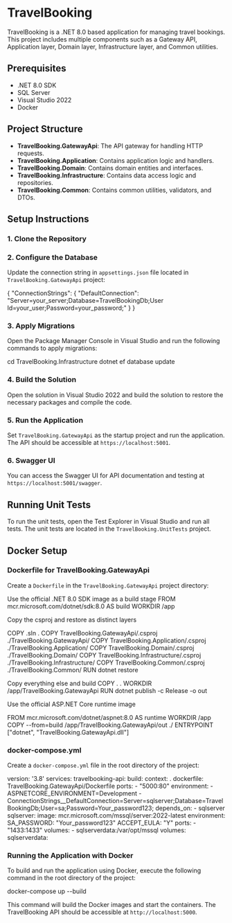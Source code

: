 # TravelBooking

TravelBooking is a .NET 8.0 based application for managing travel bookings. This project includes multiple components such as a Gateway API, Application layer, Domain layer, Infrastructure layer, and Common utilities.

## Prerequisites

- .NET 8.0 SDK
- SQL Server
- Visual Studio 2022
- Docker

## Project Structure

- **TravelBooking.GatewayApi**: The API gateway for handling HTTP requests.
- **TravelBooking.Application**: Contains application logic and handlers.
- **TravelBooking.Domain**: Contains domain entities and interfaces.
- **TravelBooking.Infrastructure**: Contains data access logic and repositories.
- **TravelBooking.Common**: Contains common utilities, validators, and DTOs.

## Setup Instructions

### 1. Clone the Repository


### 2. Configure the Database

Update the connection string in `appsettings.json` file located in `TravelBooking.GatewayApi` project:

{ "ConnectionStrings": { "DefaultConnection": "Server=your_server;Database=TravelBookingDb;User Id=your_user;Password=your_password;" } }


### 3. Apply Migrations

Open the Package Manager Console in Visual Studio and run the following commands to apply migrations:

cd TravelBooking.Infrastructure dotnet ef database update


### 4. Build the Solution

Open the solution in Visual Studio 2022 and build the solution to restore the necessary packages and compile the code.

### 5. Run the Application

Set `TravelBooking.GatewayApi` as the startup project and run the application. The API should be accessible at `https://localhost:5001`.

### 6. Swagger UI

You can access the Swagger UI for API documentation and testing at `https://localhost:5001/swagger`.

## Running Unit Tests

To run the unit tests, open the Test Explorer in Visual Studio and run all tests. The unit tests are located in the `TravelBooking.UnitTests` project.

## Docker Setup

### Dockerfile for TravelBooking.GatewayApi

Create a `Dockerfile` in the `TravelBooking.GatewayApi` project directory:

Use the official .NET 8.0 SDK image as a build stage
FROM mcr.microsoft.com/dotnet/sdk:8.0 AS build WORKDIR /app

Copy the csproj and restore as distinct layers

COPY .sln . COPY TravelBooking.GatewayApi/.csproj ./TravelBooking.GatewayApi/ COPY TravelBooking.Application/.csproj ./TravelBooking.Application/ COPY TravelBooking.Domain/.csproj ./TravelBooking.Domain/ COPY TravelBooking.Infrastructure/.csproj ./TravelBooking.Infrastructure/ COPY TravelBooking.Common/.csproj ./TravelBooking.Common/ RUN dotnet restore

Copy everything else and build
COPY . . WORKDIR /app/TravelBooking.GatewayApi RUN dotnet publish -c Release -o out

Use the official ASP.NET Core runtime image

FROM mcr.microsoft.com/dotnet/aspnet:8.0 AS runtime WORKDIR /app COPY --from=build /app/TravelBooking.GatewayApi/out ./ ENTRYPOINT ["dotnet", "TravelBooking.GatewayApi.dll"]


### docker-compose.yml

Create a `docker-compose.yml` file in the root directory of the project:

version: '3.8'
services: travelbooking-api: build: context: . dockerfile: TravelBooking.GatewayApi/Dockerfile ports: - "5000:80" environment: - ASPNETCORE_ENVIRONMENT=Development - ConnectionStrings__DefaultConnection=Server=sqlserver;Database=TravelBookingDb;User=sa;Password=Your_password123; depends_on: - sqlserver
sqlserver: image: mcr.microsoft.com/mssql/server:2022-latest environment: SA_PASSWORD: "Your_password123" ACCEPT_EULA: "Y" ports: - "1433:1433" volumes: - sqlserverdata:/var/opt/mssql
volumes: sqlserverdata:


### Running the Application with Docker

To build and run the application using Docker, execute the following command in the root directory of the project:

docker-compose up --build

This command will build the Docker images and start the containers. The TravelBooking API should be accessible at `http://localhost:5000`.
